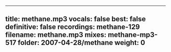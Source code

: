 
---
title: methane.mp3
vocals: false
best: false
definitive: false
recordings: methane-129
filename: methane.mp3
mixes: methane-mp3-517
folder: 2007-04-28/methane
weight: 0
---
